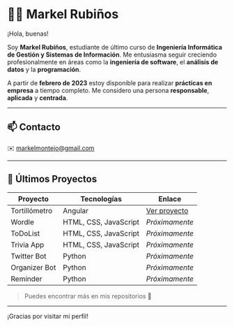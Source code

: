 # 👨‍💻 Markel Rubiños

¡Hola, buenas!

Soy **Markel Rubiños**, estudiante de último curso de **Ingeniería Informática de Gestión y Sistemas de Información**. Me entusiasma seguir creciendo profesionalmente en áreas como la **ingeniería de software**, el **análisis de datos** y la **programación**.

A partir de **febrero de 2023** estoy disponible para realizar **prácticas en empresa** a tiempo completo. Me considero una persona **responsable**, **aplicada** y **centrada**.

---

## 📫 Contacto

✉️ [markelmontejo@gmail.com](mailto:markelmontejo@gmail.com)

---

## 🚀 Últimos Proyectos

| Proyecto         | Tecnologías           | Enlace |
|------------------|-----------------------|--------|
| Tortillómetro    | Angular               | [Ver proyecto](https://markelrlopez.com) |
| Wordle           | HTML, CSS, JavaScript | _Próximamente_ |
| ToDoList         | HTML, CSS, JavaScript | _Próximamente_ |
| Trivia App       | HTML, CSS, JavaScript | _Próximamente_ |
| Twitter Bot      | Python                | _Próximamente_ |
| Organizer Bot    | Python                | _Próximamente_ |
| Reminder         | Python                | _Próximamente_ |

> Puedes encontrar más en mis repositorios 📁

---

¡Gracias por visitar mi perfil!
